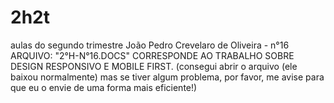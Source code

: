# 2h2t
aulas do segundo trimestre
João Pedro Crevelaro de Oliveira - n°16
ARQUIVO: "2°H-N°16.DOCS" CORRESPONDE AO TRABALHO SOBRE DESIGN RESPONSIVO E MOBILE FIRST. 
(consegui abrir o arquivo (ele baixou normalmente) mas se tiver algum problema, por favor, me avise para que eu o envie de uma forma mais eficiente!)
